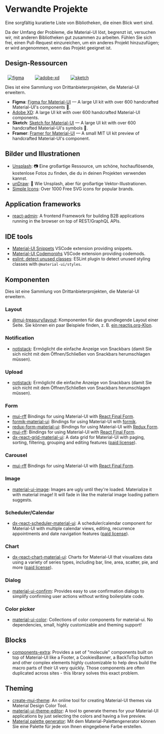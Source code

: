 # Verwandte Projekte

<p class="description">Eine sorgfältig kuratierte Liste von Bibliotheken, die einen Blick wert sind.</p>

Da der Umfang der Probleme, die Material-UI löst, begrenzt ist, versuchen wir, mit anderen Bibliotheken gut zusammen zu arbeiten. Fühlen Sie sich frei, einen Pull-Request einzureichen, um ein anderes Projekt hinzuzufügen; er wird angenommen, wenn das Projekt geeignet ist.

## Design-Ressourcen

<a href="https://mui.com/store/items/figma-react/?utm_source=docs&utm_medium=referral&utm_campaign=installation-figma" style="margin-left: 8px; margin-top: 8px; display: inline-block;"><img src="/static/images/download-figma.svg" alt="figma" /></a>
<a href="https://mui.com/store/items/adobe-xd-react/?utm_source=docs&utm_medium=referral&utm_campaign=installation-adobe-xd" style="margin-left: 32px; margin-top: 8px; display: inline-block;"><img src="/static/images/download-adobe-xd.svg" alt="adobe-xd" /></a>
<a href="https://mui.com/store/items/sketch-react/?utm_source=docs&utm_medium=referral&utm_campaign=installation-sketch" style="margin-left: 32px; margin-top: 8px; display: inline-block;"><img src="/static/images/download-sketch.svg" alt="sketch" /></a>

Dies ist eine Sammlung von Drittanbieterprojekten, die Material-UI erweitern.

- **Figma**: [Figma for Material-UI](https://mui.com/store/items/figma-react/?utm_source=docs&utm_medium=referral&utm_campaign=related-projects-sketch) — A large UI kit with over 600 handcrafted Material-UI's components 🎨.
- [Adobe XD](https://mui.com/store/items/adobe-xd-react/?utm_source=docs&utm_medium=referral&utm_campaign=related-projects-adobe-xd): A large UI kit with over 600 handcrafted Material-UI components.
- **Sketch**: [Sketch for Material-UI](https://mui.com/store/items/sketch-react/?utm_source=docs&utm_medium=referral&utm_campaign=related-projects-sketch) — A large UI kit with over 600 handcrafted Material-UI's symbols 💎.
- **Framer**: [Framer for Material-UI](https://packages.framer.com/package/material-ui/material-ui) — A small MIT UI kit preview of handcrafted Material-UI's component.

## Bilder und Illustrationen

- [Unsplash](https://unsplash.com): 📷 Eine großartige Ressource, um schöne, hochauflösende, kostenlose Fotos zu finden, die du in deinen Projekten verwenden kannst.
- [unDraw](https://undraw.co/): 📐 Wie Unsplash, aber für großartige Vektor-Illustrationen.
- [Simple Icons](https://simpleicons.org/): Over 1000 Free SVG icons for popular brands.

## Application frameworks

- [react-admin](https://github.com/marmelab/react-admin): A frontend Framework for building B2B applications running in the browser on top of REST/GraphQL APIs.

## IDE tools

- [Material-UI Snippets](https://marketplace.visualstudio.com/items?itemName=vscodeshift.material-ui-snippets) VSCode extension providing snippets.
- [Material-UI Codemorphs](https://marketplace.visualstudio.com/items?itemName=vscodeshift.material-ui-codemorphs) VSCode extension providing codemods.
- [eslint: detect unused classes](https://github.com/jens-ox/eslint-plugin-material-ui-unused-classes): ESLint plugin to detect unused styling classes with `@material-ui/styles`.

## Komponenten

Dies ist eine Sammlung von Drittanbieterprojekten, die Material-UI erweitern.

### Layout

- [@mui-treasury/layout](https://mui-treasury.com/layout): Komponenten für das grundlegende Layout einer Seite. Sie können ein paar Beispiele finden, z. B. [ein reactjs.org-Klon](https://mui-treasury.com/layout/clones/reactjs).

### Notification

- [notistack](https://github.com/iamhosseindhv/notistack): Ermöglicht die einfache Anzeige von Snackbars (damit Sie sich nicht mit dem Öffnen/Schließen von Snackbars herumschlagen müssen).

### Upload

- [notistack](https://github.com/iamhosseindhv/notistack): Ermöglicht die einfache Anzeige von Snackbars (damit Sie sich nicht mit dem Öffnen/Schließen von Snackbars herumschlagen müssen).

### Form

- [mui-rff](https://github.com/lookfirst/mui-rff) Bindings for using Material-UI with [React Final Form](https://final-form.org/react).
- [formik-material-ui](https://github.com/stackworx/formik-material-ui): Bindings for using Material-UI with [formik](https://jaredpalmer.com/formik).
- [redux-form-material-ui](https://github.com/erikras/redux-form-material-ui): Bindings for using Material-UI with [Redux Form](https://redux-form.com/).
- [mui-rff](https://github.com/lookfirst/mui-rff): Bindings for using Material-UI with [React Final Form](https://final-form.org/react).
- [dx-react-grid-material-ui](https://devexpress.github.io/devextreme-reactive/react/grid/): A data grid for Material-UI with paging, sorting, filtering, grouping and editing features ([paid license](https://js.devexpress.com/licensing/)).

### Carousel

- [mui-rff](https://github.com/lookfirst/mui-rff) Bindings for using Material-UI with [React Final Form](https://final-form.org/react).

### Image

- [material-ui-image](https://mui.wertarbyte.com/#material-ui-image): Images are ugly until they're loaded. Materialize it with material image! It will fade in like the material image loading pattern suggests.

### Scheduler/Calendar

- [dx-react-scheduler-material-ui](https://devexpress.github.io/devextreme-reactive/react/scheduler/): A scheduler/calendar component for Material-UI with multiple calendar views, editing, recurrence appointments and date navigation features ([paid license](https://js.devexpress.com/licensing/)).

### Chart

- [dx-react-chart-material-ui](https://devexpress.github.io/devextreme-reactive/react/chart/): Charts for Material-UI that visualizes data using a variety of series types, including bar, line, area, scatter, pie, and more ([paid license](https://js.devexpress.com/licensing/)).

### Dialog

- [material-ui-confirm](https://github.com/jonatanklosko/material-ui-confirm): Provides easy to use confirmation dialogs to simplify confirming user actions without writing boilerplate code.

### Color picker

- [material-ui-color](https://github.com/mikbry/material-ui-color): Collections of color components for material-ui. No dependencies, small, highly customizable and theming support!

## Blocks

- [components-extra](https://github.com/alexandre-lelain/components-extra): Provides a set of "molecule" components built on top of Material-UI like a Footer, a CookiesBanner, a BackToTop button and other complex elements highly customizable to help devs build the macro parts of their UI very quickly. Those components are often duplicated across sites - this library solves this exact problem.

## Theming

- [create-mui-theme](https://react-theming.github.io/create-mui-theme/): An online tool for creating Material-UI themes via Material Design Color Tool.
- [material-ui-theme-editor](https://in-your-saas.github.io/material-ui-theme-editor/): A tool to generate themes for your Material-UI applications by just selecting the colors and having a live preview.
- [Material palette generator](https://material.io/inline-tools/color/): Mit dem Material-Palettengenerator können Sie eine Palette für jede von Ihnen eingegebene Farbe erstellen.
